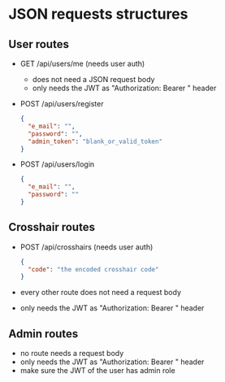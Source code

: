 # JSON requests structures

## User routes

- GET /api/users/me (needs user auth)

  - does not need a JSON request body
  - only needs the JWT as "Authorization: Bearer <token>" header

- POST /api/users/register

  ```json
  {
    "e_mail": "",
    "password": "",
    "admin_token": "blank_or_valid_token"
  }
  ```

- POST /api/users/login

  ```json
  {
    "e_mail": "",
    "password": ""
  }
  ```

## Crosshair routes

- POST /api/crosshairs (needs user auth)

  ```json
  {
    "code": "the encoded crosshair code"
  }
  ```

- every other route does not need a request body
- only needs the JWT as "Authorization: Bearer <token>" header

## Admin routes

- no route needs a request body
- only needs the JWT as "Authorization: Bearer <token>" header
- make sure the JWT of the user has admin role
